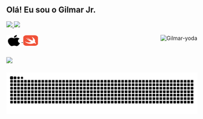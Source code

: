 ## Olá! Eu sou o Gilmar Jr.
 <div>
  <a href="https://github.com/GilmarMMJr">
  <img height="180em" src="https://github-readme-stats.vercel.app/api?username=GilmarMMJr&show_icons=true&theme=dracula&include_all_commits=true&count_private=true"/>
  <img height="180em" src="https://github-readme-stats.vercel.app/api/top-langs/?username=GilmarMMJr&layout=compact&langs_count=7&theme=dracula"/>
</div>
<div style="display: inline_block"><br>
  <img align="center" alt="Gilmar-Apple" height="30" width="40" src="https://github.com/devicons/devicon/blob/master/icons/apple/apple-original.svg">
  <img align="center" alt="Gilmar-Swift" height="30" width="40" src="https://github.com/devicons/devicon/blob/master/icons/swift/swift-original.svg">
  <img align="right" height="100em" alt="Gilmar-yoda" src="https://64.media.tumblr.com/9e81e6ccaf320e9a034ca29ace7903fe/9d959fc0e2bebf77-e2/s400x600/74e53f1cfdd7480b583585cdf80c44dca777d5d6.gifv">
</div>
  
  ##
  
  <div> 
  <a href="https://www.linkedin.com/in/gilmar-manoel-de-mendon%C3%A7a-junior-1410b3118/" target="_blank"><img src="https://img.shields.io/badge/-LinkedIn-%230077B5?style=for-the-badge&logo=linkedin&logoColor=white" target="_blank"></a> 

![Snake animation](https://github.com/GilmarMMJr/GilmarMMJr/blob/output/github-contribution-grid-snake.svg)
   
</div>
